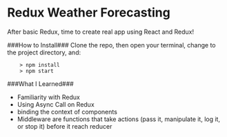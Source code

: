 # Redux Weather Forecasting

After basic Redux, time to create real app using React and Redux!

###How to Install###
Clone the repo, then open your terminal, change to the project directory, and:

```
	> npm install
	> npm start
```

###What I Learned###
* Familiarity with Redux
* Using Async Call on Redux
* binding the context of components
* Middleware are functions that take actions (pass it, manipulate it, log it, or stop it) before it reach reducer
